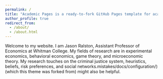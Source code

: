 ```yaml
---
permalink: /
title: "Academic Pages is a ready-to-fork GitHub Pages template for academic personal websites"
author_profile: true
redirect_from: 
  - /about/
  - /about.html
---
```


Welcome to my website. I am Jason Ralston, Assistant Professor of Economics at Whitman College. My fields of research are in experimental economics, behavioral economics, game theory, and microeconomic theory. My research touches on the criminal justice system, heuristics, beliefs, risk preferences, and social networks.mistakes/docs/configuration/) (which this theme was forked from) might also be helpful.
